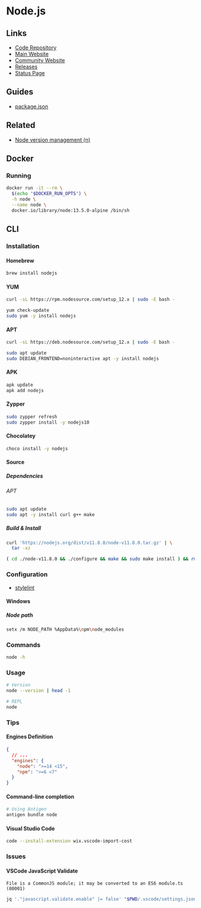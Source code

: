 # Node.js

<!--
https://app.pluralsight.com/paths/skills/working-with-nodejs
https://linkedin.com/learning/node-js-essential-training-3/learn-the-node-js-fundamentals
-->

## Links

- [Code Repository](https://github.com/npm/cli)
- [Main Website](https://npmjs.com)
- [Community Website](https://npm.community)
- [Releases](https://nodejs.org/en/about/releases/)
- [Status Page](https://status.npmjs.org/)

## Guides

- [package.json](https://docs.npmjs.com/cli/v8/configuring-npm/package-json)

## Related

- [Node version management (n)](/n.md)

## Docker

### Running

```sh
docker run -it --rm \
  $(echo "$DOCKER_RUN_OPTS") \
  -h node \
  --name node \
  docker.io/library/node:13.5.0-alpine /bin/sh
```

## CLI

### Installation

#### Homebrew

```sh
brew install nodejs
```

#### YUM

```sh
curl -sL https://rpm.nodesource.com/setup_12.x | sudo -E bash -

yum check-update
sudo yum -y install nodejs
```

#### APT

```sh
curl -sL https://deb.nodesource.com/setup_12.x | sudo -E bash -

sudo apt update
sudo DEBIAN_FRONTEND=noninteractive apt -y install nodejs
```

#### APK

```sh
apk update
apk add nodejs
```

#### Zypper

```sh
sudo zypper refresh
sudo zypper install -y nodejs10
```

#### Chocolatey

```sh
choco install -y nodejs
```

#### Source

##### Dependencies

###### APT

```sh
sudo apt update
sudo apt -y install curl g++ make
```

##### Build & Install

```sh
curl 'https://nodejs.org/dist/v11.8.0/node-v11.8.0.tar.gz' | \
  tar -xz

( cd ./node-v11.8.0 && ./configure && make && sudo make install ) && rm -r ./node-v11.8.0
```

### Configuration

- [stylelint](/stylelint.md#configuration)

#### Windows

##### Node path

```sh
setx /m NODE_PATH %AppData%\npm\node_modules
```

### Commands

```sh
node -h
```

### Usage

```sh
# Version
node --version | head -1

# REPL
node
```

### Tips

#### Engines Definition

```json
{
  // ...
  "engines": {
    "node": ">=14 <15",
    "npm": ">=6 <7"
  }
}
```

#### Command-line completion

```sh
# Using Antigen
antigen bundle node
```

#### Visual Studio Code

```sh
code --install-extension wix.vscode-import-cost
```

### Issues

#### VSCode JavaScript Validate

```log
File is a CommonJS module; it may be converted to an ES6 module.ts (80001)
```

```sh
jq '."javascript.validate.enable" |= false' "$PWD/.vscode/settings.json" | sponge "$PWD/.vscode/settings.json"
```

<!-- ####

```log
with exit code 134
```

https://stackoverflow.com/questions/59766839/error-code-elifecycle-npm-err-errno-134

```sh
export NODE_OPTIONS='--max-old-space-size=8192'
```
-->
